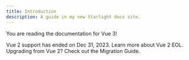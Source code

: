 ```yaml
---
title: Introduction
description: A guide in my new Starlight docs site.
---
```


You are reading the documentation for Vue 3!

Vue 2 support has ended on Dec 31, 2023. Learn more about Vue 2 EOL.
Upgrading from Vue 2? Check out the Migration Guide.